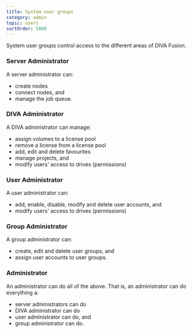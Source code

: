 ```yaml
---
title: System user groups
category: admin
topic: users
sortOrder: 5000
---
```


System user groups control access to the different areas of DIVA Fusion.

### Server Administrator

A server administrator can:

- create nodes
- connect nodes, and
- manage the job queue.

### DIVA Administrator

A DIVA administrator can manage:

- assign volumes to a license pool
- remove a license from a license pool
- add, edit and delete favourites
- manage projects, and
- modify users' access to drives (permissions)

### User Administrator

A user administrator can:

- add, enable, disable, modify and delete user accounts, and
- modify users' access to drives (permissions)

### Group Administrator

A group administrator can:

- create, edit and delete user groups, and
- assign user accounts to user groups.

### Administrator

An administrator can do all of the above. That is, an administrator can do everything a:

- server administrators can do
- DIVA administrator can do
- user administrator can do, and
- group administrator can do.
